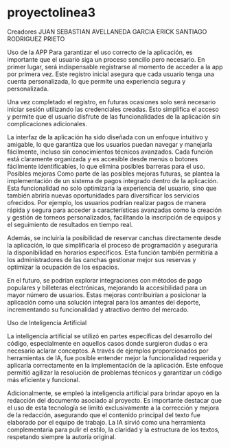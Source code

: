 ﻿# proyectolinea3
Creadores
JUAN SEBASTIAN AVELLANEDA GARCIA
ERICK SANTIAGO RODRIGUEZ PRIETO

Uso de la APP
Para garantizar el uso correcto de la aplicación, es importante que el usuario siga un proceso sencillo pero necesario. En primer lugar, será indispensable registrarse al momento de acceder a la app por primera vez. Este registro inicial asegura que cada usuario tenga una cuenta personalizada, lo que permite una experiencia segura y personalizada.

Una vez completado el registro, en futuras ocasiones solo será necesario iniciar sesión utilizando las credenciales creadas. Esto simplifica el acceso y permite que el usuario disfrute de las funcionalidades de la aplicación sin complicaciones adicionales.

La interfaz de la aplicación ha sido diseñada con un enfoque intuitivo y amigable, lo que garantiza que los usuarios puedan navegar y manejarla fácilmente, incluso sin conocimientos técnicos avanzados. Cada función está claramente organizada y es accesible desde menús o botones fácilmente identificables, lo que elimina posibles barreras para el uso.
Posibles mejoras
Como parte de las posibles mejoras futuras, se plantea la implementación de un sistema de pagos integrado dentro de la aplicación. Esta funcionalidad no solo optimizaría la experiencia del usuario, sino que también abriría nuevas oportunidades para diversificar los servicios ofrecidos. Por ejemplo, los usuarios podrían realizar pagos de manera rápida y segura para acceder a características avanzadas como la creación y gestión de torneos personalizados, facilitando la inscripción de equipos y el seguimiento de resultados en tiempo real.

Además, se incluiría la posibilidad de reservar canchas directamente desde la aplicación, lo que simplificaría el proceso de programación y aseguraría la disponibilidad en horarios específicos. Esta función también permitiría a los administradores de las canchas gestionar mejor sus reservas y optimizar la ocupación de los espacios.

En el futuro, se podrían explorar integraciones con métodos de pago populares y billeteras electrónicas, mejorando la accesibilidad para un mayor número de usuarios. Estas mejoras contribuirían a posicionar la aplicación como una solución integral para los amantes del deporte, incrementando su funcionalidad y atractivo dentro del mercado.

Uso de Inteligencia Artificial

La inteligencia artificial se utilizó en partes específicas del desarrollo del código, especialmente en aquellos casos donde surgieron dudas o era necesario aclarar conceptos. A través de ejemplos proporcionados por herramientas de IA, fue posible entender mejor la funcionalidad requerida y aplicarla correctamente en la implementación de la aplicación. Este enfoque permitió agilizar la resolución de problemas técnicos y garantizar un código más eficiente y funcional.

Adicionalmente, se empleó la inteligencia artificial para brindar apoyo en la redacción del documento asociado al proyecto. Es importante destacar que el uso de esta tecnología se limitó exclusivamente a la corrección y mejora de la redacción, asegurando que el contenido principal del texto fue elaborado por el equipo de trabajo. La IA sirvió como una herramienta complementaria para pulir el estilo, la claridad y la estructura de los textos, respetando siempre la autoría original.
